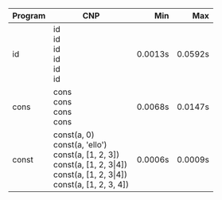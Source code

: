 Program | CNP | Min | Max
--- | --- | ---: | ---:
id | id<br/>id<br/>id<br/>id<br/>id<br/>id | 0.0013s | 0.0592s
cons | cons<br/>cons<br/>cons<br/>cons | 0.0068s | 0.0147s
const | const(a, 0)<br/>const(a, 'ello')<br/>const(a, [1, 2, 3])<br/>const(a, [1, 2, 3\|4])<br/>const(a, [1, 2, 3\|4])<br/>const(a, [1, 2, 3, 4]) | 0.0006s | 0.0009s
